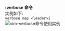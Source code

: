 **:verbose 命令**  
实例如下:  
`verbose map <leader>i`  
![vim-verbose命令使用实例](img/vim-verbose命令使用实例.png)
